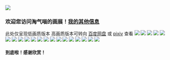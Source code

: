 ![](https://m.qpic.cn/psc?/V505liut1wwNir0SReWc0Fl9B11XDR04/ruAMsa53pVQWN7FLK88i5l9p0NVvKk.nmoLo9NQu7MCA6zBi2HHjE*b0xNVFdM5Mfw.RCcfAdVulbceP6Ded2FTixCOrzFTuVSJ5*irdDhk!/b&bo=lQL1AJUC9QADByI!&rf=viewer_4)
### 欢迎您访问淘气喵的画展！[我的其他信息](https://muselink.cc/taoqila)
此处仅呈现低画质版本 高画质版本可转向 [百度网盘](https://pan.baidu.com/s/1aEz9S4SPS2dgvGnrKheVgg?pwd=love) 或 [pixiv](https://www.pixiv.net/users/59091519) 查看
![](http://m.qpic.cn/psc?/V505liut1wwNir0SReWc0Fl9B11XDR04/ruAMsa53pVQWN7FLK88i5lbjGn4QuAxjphyVZ7No55TOPjC1f.MP3.wtZru15yFwTyCg0kVn*vYSAi2*VmPtchCmtZdvXAt9GX7w0XomFqU!/b&bo=lQL1AJUC9QADFzI!&rf=viewer_4)
![](http://m.qpic.cn/psc?/V505liut1wwNir0SReWc0Fl9B11XDR04/ruAMsa53pVQWN7FLK88i5uDLrBNWxRB.E5nIkzr1ywZGo0Pp.IBTT6V7OKBuGSQclLXBWy*w9l6nathj387kAqyYMUlGU*lgaIxs9l1PUSo!/b&bo=lQL1AJUC9QADJwI!&rf=viewer_4)
![](http://m.qpic.cn/psc?/V505liut1wwNir0SReWc0Fl9B11XDR04/ruAMsa53pVQWN7FLK88i5uDLrBNWxRB.E5nIkzr1ywbWK0A3HpkeF*oCPQlM9aoTRv6JBcw8lyiNtFK3BFh4xFtcgxjTL6LrWmplwwjrDEM!/b&bo=lQL1AJUC9QADJwI!&rf=viewer_4)
![](http://m.qpic.cn/psc?/V505liut1wwNir0SReWc0Fl9B11XDR04/ruAMsa53pVQWN7FLK88i5uDLrBNWxRB.E5nIkzr1ywbHonJLK444qDTzzM94774uR3sP03JlXIGyFz3693j4OLE78a.WVgaLjfBEDdK9hBI!/b&bo=lQL1AJUC9QADFzI!&rf=viewer_4)
![](http://m.qpic.cn/psc?/V505liut1wwNir0SReWc0Fl9B11XDR04/ruAMsa53pVQWN7FLK88i5uDLrBNWxRB.E5nIkzr1ywb6fwrs9xW93gMkR5pFzWWkGUUDcIHmDWUeXfW6PlFDqc2ZimE85uMaqPBZs4uaNHk!/b&bo=lQL1AJUC9QADJwI!&rf=viewer_4)
![](http://m.qpic.cn/psc?/V505liut1wwNir0SReWc0Fl9B11XDR04/ruAMsa53pVQWN7FLK88i5qPGpcsR8F6pwTOjKxaCV328x0izso0Wgn0nzYH*w*cDVqTDy3bEHEdNtQHA9g3iZZRd8Yguk8AXKcQS7Tobn*U!/b&bo=lQL1AJUC9QADJwI!&rf=viewer_4)
![](http://m.qpic.cn/psc?/V505liut1wwNir0SReWc0Fl9B11XDR04/ruAMsa53pVQWN7FLK88i5qPGpcsR8F6pwTOjKxaCV31YqdAbhvs2XQQhIFQfj*3eQi.emnx74*Xvvte1mNhAMXpQD*EdI2jW*3CmroAP7.Q!/b&bo=lQL1AJUC9QADFzI!&rf=viewer_4)
![](http://m.qpic.cn/psc?/V505liut1wwNir0SReWc0Fl9B11XDR04/ruAMsa53pVQWN7FLK88i5qPGpcsR8F6pwTOjKxaCV32cOWVAeA0z2LNCJgWWknwZ4lPyGhIz3iK0bATB8rubJYQKXgC9*H9jTAtoYJ7wFeM!/b&bo=lQL1AJUC9QADJwI!&rf=viewer_4)
![](http://m.qpic.cn/psc?/V505liut1wwNir0SReWc0Fl9B11XDR04/ruAMsa53pVQWN7FLK88i5qPGpcsR8F6pwTOjKxaCV31.NsDDNcaNaGIl7lh9vUM2DBB1L9xQ8LPSoMbTFDCn*sNfPe061WY*cVR4FuPU30w!/b&bo=lQL1AJUC9QADFzI!&rf=viewer_4)
![](http://m.qpic.cn/psc?/V505liut1wwNir0SReWc0Fl9B11XDR04/ruAMsa53pVQWN7FLK88i5idg5twbPl6VTqvjN53nep*OhwQIV0pm9y1TizQschjLKIP11FDwo**X589ocIZ2.MIbRBSV8t8Z2vbDRADlxaI!/b&bo=lQL1AJUC9QADFzI!&rf=viewer_4)
![](http://m.qpic.cn/psc?/V505liut1wwNir0SReWc0Fl9B11XDR04/ruAMsa53pVQWN7FLK88i5idg5twbPl6VTqvjN53nep.txVbCb4L15hcX2eMD4kokiuWt0FF8gvdeBKYWhkPxBD.JbEJhsAlyEiY.oku3Spg!/b&bo=lQL1AJUC9QADJwI!&rf=viewer_4)
![](http://m.qpic.cn/psc?/V505liut1wwNir0SReWc0Fl9B11XDR04/ruAMsa53pVQWN7FLK88i5idg5twbPl6VTqvjN53nep.A55dm3mxfi*eR4hPXfqXGICxrf0.PSzgWdy9P6FGs*aOaRvDNq5kOMyLgV6OZ2T4!/b&bo=lQL1AJUC9QADJwI!&rf=viewer_4)
![](http://m.qpic.cn/psc?/V505liut1wwNir0SReWc0Fl9B11XDR04/ruAMsa53pVQWN7FLK88i5idg5twbPl6VTqvjN53nep9o3jC6ucCKjBHLAdSqAL7LdEX5HbWNUPgvwjxiROVQo9Ta2zi8koo2OzodyfuJpgo!/b&bo=lQL1AJUC9QADFzI!&rf=viewer_4)
![](http://m.qpic.cn/psc?/V505liut1wwNir0SReWc0Fl9B11XDR04/ruAMsa53pVQWN7FLK88i5ggxQbu6zIRF3B8dDcT3jeJF0gXhJQ9pcZzIwkbVmpFNPWLtsxcLwIE3X60TFNk7wsUbswbe043k8MDqmLwtvLU!/b&bo=lQL1AJUC9QADJwI!&rf=viewer_4)
![](http://m.qpic.cn/psc?/V505liut1wwNir0SReWc0Fl9B11XDR04/ruAMsa53pVQWN7FLK88i5ggxQbu6zIRF3B8dDcT3jeLxT0mzuB70TUHKvGb0HNMKUWhAfeGpQPOsWm1lrBRGakwOlt8ORqKu4obYSfU6mPs!/b&bo=lQL1AJUC9QADFzI!&rf=viewer_4)
![](http://m.qpic.cn/psc?/V505liut1wwNir0SReWc0Fl9B11XDR04/ruAMsa53pVQWN7FLK88i5ggxQbu6zIRF3B8dDcT3jeIFc2L5RT.2EVRpq68ieF4xmnAHKwLh48rRj6tj5d18w9JhSpmsoRloM*lPy7*6CHc!/b&bo=lQL1AJUC9QADJwI!&rf=viewer_4)
![](http://m.qpic.cn/psc?/V505liut1wwNir0SReWc0Fl9B11XDR04/ruAMsa53pVQWN7FLK88i5ggxQbu6zIRF3B8dDcT3jeJTB8ZmVbfyMXjZIQf1kAyfsICEWcopjtZmvN8B8a1YPjGayENZhqdWcYBM*GaSRhw!/b&bo=lQL1AJUC9QADFzI!&rf=viewer_4)
![](http://m.qpic.cn/psc?/V505liut1wwNir0SReWc0Fl9B11XDR04/ruAMsa53pVQWN7FLK88i5i7JuQiRcqHm1On3Mb*VYUM0C6SDZY17ReZWX2IBNB7cN0wTDy58Sk.zodJohWLgHBmA8AvW5Uq*uo3zoDmhxRE!/b&bo=lQL1AJUC9QADJwI!&rf=viewer_4)
![](http://m.qpic.cn/psc?/V505liut1wwNir0SReWc0Fl9B11XDR04/ruAMsa53pVQWN7FLK88i5i7JuQiRcqHm1On3Mb*VYUPEnv02ngdFpKEsws690g1USOBfg0LuV8SBf9DYSXjTN4NEGkeGMDTh9xnEa3pTEG4!/b&bo=lQL1AJUC9QADJwI!&rf=viewer_4)
![](http://m.qpic.cn/psc?/V505liut1wwNir0SReWc0Fl9B11XDR04/ruAMsa53pVQWN7FLK88i5i7JuQiRcqHm1On3Mb*VYUO7J2FKaapP7m7B9*.2dsWQ0t3.SEmVeN0sNuYbw0R3QB9To4BZX8culINbyW50qOw!/b&bo=lQL1AJUC9QADJwI!&rf=viewer_4)
#### 到底啦！感谢欣赏！
